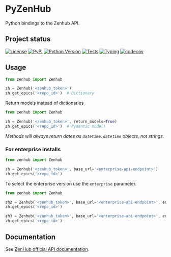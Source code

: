 # PyZenHub

Python bindings to the Zenhub API.

## Project status

[![License](https://img.shields.io/pypi/l/pyzenhub.svg?color=green)](https://github.com/goanpeca/pyzenhub/raw/main/LICENSE.txt)
[![PyPI](https://img.shields.io/pypi/v/pyzenhub.svg?color=green)](https://pypi.org/project/pyzenhub)
[![Python
Version](https://img.shields.io/pypi/pyversions/pyzenhub.svg?color=green)](https://python.org)
[![Tests](https://github.com/goanpeca/pyzenhub/actions/workflows/test_pull_request.yml/badge.svg?branch=main)](https://github.com/goanpeca/pyzenhub/actions/workflows/test_pull_request.yml)
[![Typing](https://github.com/goanpeca/pyzenhub/actions/workflows/test_typing.yml/badge.svg)](https://github.com/goanpeca/pyzenhub/actions/workflows/test_typing.yml)
[![codecov](https://codecov.io/gh/goanpeca/pyzenhub/branch/main/graph/badge.svg?token=dcsjgl1sOi)](https://codecov.io/gh/goanpeca/pyzenhub)

## Usage

```python
from zenhub import Zenhub

zh = Zenhub('<zenhub_token>')
zh.get_epics('<repo_id>')  # Dictionary
```

Return models instead of dictionaries

```python
from zenhub import Zenhub

zh = Zenhub('<zenhub_token>', return_models=True)
zh.get_epics('<repo_id>')  # Pydantic model!
```

*Methods will always return dates as `datetime.datetime` objects, not strings.*

### For enterprise installs

```python
from zenhub import Zenhub

zh = Zenhub('<zenhub_token>', base_url='<enterprise-api-endpoint>')
zh.get_epics('<repo_id>')
```

To select the enterprise version use the `enterprise` parameter.

```python
from zenhub import Zenhub

zh2 = Zenhub('<zenhub_token>', base_url='<enterprise-api-endpoint>', enterprise=2)
zh.get_epics('<repo_id>')

zh3 = Zenhub('<zenhub_token>', base_url='<enterprise-api-endpoint>', enterprise=3)
zh.get_epics('<repo_id>')
```

## Documentation

See [ZenHub official API documentation](https://github.com/ZenHubIO/API).
